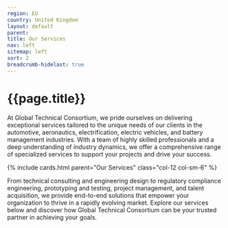 ```yaml
---
region: EU
country: United Kingdom
layout: default
parent: 
title: Our Services
nav: left
sitemap: left
sort: 2
breadcrumb-hidelast: true
---
```

# {{page.title}}

At Global Technical Consortium, we pride ourselves on delivering exceptional services tailored to the unique needs of our clients in the automotive, aeronautics, electrification, electric vehicles, and battery management industries. With a team of highly skilled professionals and a deep understanding of industry dynamics, we offer a comprehensive range of specialized services to support your projects and drive your success.

{% include cards.html parent="Our Services" class="col-12 col-sm-6" %}

From technical consulting and engineering design to regulatory compliance engineering, prototyping and testing, project management, and talent acquisition, we provide end-to-end solutions that empower your organization to thrive in a rapidly evolving market. Explore our services below and discover how Global Technical Consortium can be your trusted partner in achieving your goals.